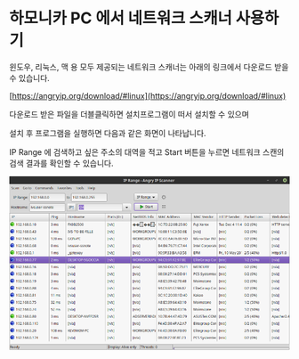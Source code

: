 # 하모니카 PC 에서 네트워크 스캐너 사용하기

윈도우, 리눅스, 맥 용 모두 제공되는 네트워크 스캐너는 아래의 링크에서 다운로드 받을 수 있습니다.

[https://angryip.org/download/#linux](https://angryip.org/download/#linux)

다운로드 받은 파일을 더블클릭하면 설치프로그램이 떠서 설치할 수 있으며

설치 후 프로그램을 실행하면 다음과 같은 화면이 나타납니다.

IP Range 에 검색하고 싶은 주소의 대역을 적고 Start 버튼을 누르면 네트워크 스캔의 검색 결과를 확인할 수 있습니다.

![](../.gitbook/assets/25395328.png)
